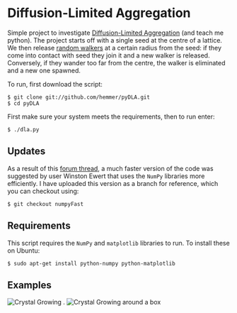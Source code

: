 Diffusion-Limited Aggregation
=============================

Simple project to investigate [Diffusion-Limited Aggregation](http://en.wikipedia.org/wiki/Diffusion-limited_aggregation) (and teach me python). The project starts off with a single seed at the centre of a lattice. We then release [random walkers](http://en.wikipedia.org/wiki/Random_walk) at a certain radius from the seed: if they come into contact with seed they join it and a new walker is released. Conversely, if they wander too far from the centre, the walker is eliminated and a new one spawned.

To run, first download the script:

    $ git clone git://github.com/hemmer/pyDLA.git
    $ cd pyDLA

First make sure your system meets the requirements, then to run enter:

    $ ./dla.py

Updates
-------

As a result of this [forum thread](http://codereview.stackexchange.com/questions/4336/code-review-of-small-scientific-project-particuarly-array-vs-list-perform), a much faster version of the code was suggested by user Winston Ewert that uses the `NumPy` libraries more efficiently. I have uploaded this version as a branch for reference, which you can checkout using:

    $ git checkout numpyFast


Requirements
------------

This script requires the `NumPy` and `matplotlib` libraries to run. To install these on Ubuntu:

    $ sudo apt-get install python-numpy python-matplotlib
        

Examples
--------

![Crystal Growing](/hemmer/pyDLA/raw/master/img/n50000.png) . 
![Crystal Growing around a box](/hemmer/pyDLA/raw/master/img/n20000.png)
